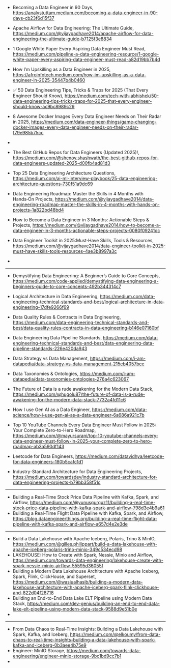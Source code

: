 


 - Becoming a Data Engineer in 90 Days, https://analystuttam.medium.com/becoming-a-data-engineer-in-90-days-cb23f6d15f37
 - Apache Airflow for Data Engineering: The Ultimate Guide, https://medium.com/@vijaygadhave2014/apache-airflow-for-data-engineering-the-ultimate-guide-b7125f3e8834
 - 1 Google White Paper Every Aspiring Data Engineer Must Read, https://medium.com/pipeline-a-data-engineering-resource/1-google-white-paper-every-aspiring-data-engineer-must-read-a82d19bb7b4d
 - How I’m Upskilling as a Data Engineer in 2025, https://afroinfotech.medium.com/how-im-upskilling-as-a-data-engineer-in-2025-35447b4b0460
 - ✅ 50 Data Engineering Tips, Tricks & Traps for 2025 (That Every Engineer Should Know), https://medium.com/tech-with-abhishek/50-data-engineering-tips-tricks-traps-for-2025-that-every-engineer-should-know-ac9bc8989c29
 - 8 Awesome Docker Images Every Data Engineer Needs on Their Radar in 2025, https://medium.com/data-engineer-things/game-changing-docker-images-every-data-engineer-needs-on-their-radar-f79e985b75cc
 - 


- The Best GitHub Repos for Data Engineers (Updated 2025)!, https://medium.com/@shenoy.shashwath/the-best-github-repos-for-data-engineers-updated-2025-d00fb4ad81d3
- Top 25 Data Engineering Architecture Questions, https://medium.com/ai-ml-interview-playbook/25-data-engineering-architecture-questions-730f51a9dc69
- Data Engineering Roadmap: Master the Skills in 4 Months with Hands‑On Projects, https://medium.com/@vijaygadhave2014/data-engineering-roadmap-master-the-skills-in-4-months-with-hands-on-projects-1a822bd48bd4
- How to Become a Data Engineer in 3 Months: Actionable Steps & Projects, https://medium.com/@vijaygadhave2014/how-to-become-a-data-engineer-in-3-months-actionable-steps-projects-0080f09241dc
- Data Engineer Toolkit in 2025:Must‑Have Skills, Tools & Resources, https://medium.com/@vijaygadhave2014/data-engineer-toolkit-in-2025-must-have-skills-tools-resources-4ae3b8997a3c
- 


------------------------

- Demystifying Data Engineering: A Beginner’s Guide to Core Concepts, https://medium.com/code-applied/demystifying-data-engineering-a-beginners-guide-to-core-concepts-492b344314c7


- Logical Architecture in Data Engineering, https://medium.com/data-engineering-technical-standards-and-best/logical-architecture-in-data-engineering-17dfe9266f69
- Data Quality Rules & Contracts in Data Engineering, https://medium.com/data-engineering-technical-standards-and-best/data-quality-rules-contracts-in-data-engineering-b146e07160bf
- Data Engineering Data Pipeline Standards, https://medium.com/data-engineering-technical-standards-and-best/data-engineering-data-pipeline-standards-226e420da943
- Data Strategy vs Data Management, https://medium.com/i-am-datapedia/data-strategy-vs-data-management-215eb4057bce
- Data Taxonomies & Ontologies, https://medium.com/i-am-datapedia/data-taxonomies-ontologies-276a4c623067
- The Future of Data is a rude awakening for the Modern Data Stack, https://medium.com/@hugolu87/the-future-of-data-is-a-rude-awakening-for-the-modern-data-stack-7732a4fd11c6
- How I use Gen AI as a Data Engineer, https://medium.com/data-science/how-i-use-gen-ai-as-a-data-engineer-6a686a921c7b
- Top 10 YouTube Channels Every Data Engineer Must Follow in 2025: Your Complete Zero-to-Hero Roadmap, https://medium.com/@mayursurani/top-10-youtube-channels-every-data-engineer-must-follow-in-2025-your-complete-zero-to-hero-roadmap-ab3a590df143
- Leetcode for Data Engineers, https://medium.com/datavidhya/leetcode-for-data-engineers-180b5cafc1d1
- Industry-Standard Architecture for Data Engineering Projects, https://medium.com/towardsdev/industry-standard-architecture-for-data-engineering-projects-b79bb358f51c

 ----------------------------------------------------------------------------------------------------------------------------------------------------------------------------------------------------------
- Building a Real-Time Stock Price Data Pipeline with Kafka, Spark, and Airflow, https://medium.com/@yunusgurguz11/building-a-real-time-stock-price-data-pipeline-with-kafka-spark-and-airflow-798d3e4b9a61
- Building a Real-Time Flight Data Pipeline with Kafka, Spark, and Airflow, https://blog.dataengineerthings.org/building-a-real-time-flight-data-pipeline-with-kafka-spark-and-airflow-a657d4e2e3de
---------------------------------------------------------------------------------------------------------------------------------------------------------------------------------------------------------
 
- Build a Data Lakehouse with Apache Iceberg, Polaris, Trino & MinIO, https://medium.com/@gilles.philippart/build-a-data-lakehouse-with-apache-iceberg-polaris-trino-minio-349c534ecd98
- LAKEHOUSE: How to Create with Spark, Nessie, Minio and Airflow, https://medium.com/towards-data-engineering/lakehouse-create-with-spark-nessie-minio-airflow-55595d36055f
- Building a Modern Data Lakehouse Architecture with Apache Iceberg, Spark, Flink, ClickHouse, and Superset, https://medium.com/@wasiualhasib/building-a-modern-data-lakehouse-architecture-with-apache-iceberg-spark-flink-clickhouse-and-822d04f28718
- Building an End-to-End Data Lake ELT Pipeline using Modern Data Stack, https://medium.com/dev-genius/building-an-end-to-end-data-lake-elt-pipeline-using-modern-data-stack-9588d9e51b0e
- 

------------------------------------------------------------------------------------------------------

- From Data Chaos to Real-Time Insights: Building a Data Lakehouse with Spark, Kafka, and Iceberg, https://medium.com/@elkoumy/from-data-chaos-to-real-time-insights-building-a-data-lakehouse-with-spark-kafka-and-iceberg-0b3aee4b75e9
- Engineer: MinIO Storage, https://medium.com/towards-data-engineering/engineer-minio-storage-9bc1bd9cc7b1
- 



  

